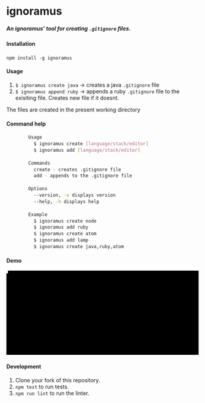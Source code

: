 # ignoramus
##### An ignoramus' tool for creating `.gitignore` files.

#### Installation

`npm install -g ignoramus`


#### Usage

1. `$ ignoramus create java` -> creates a java `.gitignore` file
2. `$ ignoramus append ruby` -> appends a ruby `.gitignore` file to the exisiting file. Creates new file if it doesnt.

The files are created in the present working directory

#### Command help

```bash
        Usage
          $ ignoramus create [language/stack/editor]
          $ ignoramus add [language/stack/editor]

        Commands
          create - creates .gitignore file
          add - appends to the .gitignore file

        Options
          --version, -v displays version
          --help, -h displays help

        Example
          $ ignoramus create node
          $ ignoramus add ruby
          $ ignoramus create atom
          $ ignoramus add lamp
          $ ignoramus create java,ruby,atom
```

#### Demo
<img src="screengrab.gif">

#### Development

1. Clone your fork of this repository.
2. `npm test` to run tests.
3. `npm run lint` to run the linter.
